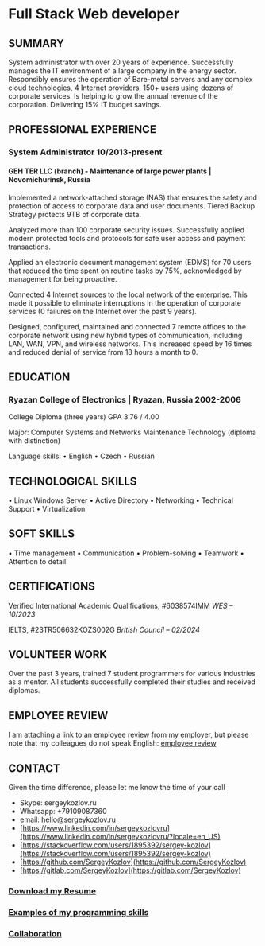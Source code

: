 # Full Stack Web developer
## SUMMARY

System administrator with over 20 years of experience. Successfully manages the IT environment of a large company in the energy sector. Responsibly ensures the operation of Bare-metal servers and any complex cloud technologies, 4 Internet providers, 150+ users using dozens of corporate services. Is helping to grow the annual revenue of the corporation. Delivering 15% IT budget savings.

## PROFESSIONAL EXPERIENCE
### System Administrator								10/2013-present

#### GEH TER LLC (branch) - Maintenance of large power plants  |  Novomichurinsk, Russia 

Implemented a network-attached storage (NAS) that ensures the safety and protection of access to corporate data and user documents. Tiered Backup Strategy protects 9TB of corporate data.

Analyzed more than 100 corporate security issues. Successfully applied modern protected tools and protocols for safe user access and payment transactions.

Applied an electronic document management system (EDMS) for 70 users that reduced the time spent on routine tasks by 75%, acknowledged by management for being proactive.  

Connected 4 Internet sources to the local network of the enterprise. This made it possible to eliminate interruptions in the operation of corporate services (0 failures on the Internet over the past 9 years).

Designed, configured, maintained and connected 7 remote offices to the corporate network using new hybrid types of communication, including LAN, WAN, VPN, and wireless networks. This increased speed by 16 times and reduced denial of service from 18 hours a month to 0.

## EDUCATION

### Ryazan College of Electronics  |  Ryazan, Russia  				2002-2006
College Diploma (three years) GPA 3.76 / 4.00 

Major: Computer Systems and Networks Maintenance Technology (diploma with distinction)

Language skills:  • English  • Czech  • Russian 

## TECHNOLOGICAL SKILLS

• Linux Windows Server  • Active Directory  • Networking  • Technical Support  • Virtualization

## SOFT SKILLS
• Time management  • Communication  • Problem-solving  • Teamwork  • Attention to detail

## CERTIFICATIONS
Verified International Academic Qualifications, #6038574IMM 		 	      *WES – 10/2023*

IELTS, #23TR506632KOZS002G  					          *British Council – 02/2024*

## VOLUNTEER WORK
Over the past 3 years, trained 7 student programmers for various industries as a mentor. All students successfully completed their studies and received diplomas.

## EMPLOYEE REVIEW
I am attaching a link to an employee review from my employer, but please note that my colleagues do not speak English:
[employee review](https://sergeykozlov.ru/sergei_kozlov_employee_review.pdf)

## CONTACT

Given the time difference, please let me know the time of your call
- Skype: sergeykozlov.ru 
- Whatsapp: +79109087360 
- email: hello@sergeykozlov.ru
- [https://www.linkedin.com/in/sergeykozlovru](https://www.linkedin.com/in/sergeykozlovru/?locale=en_US)
- [https://stackoverflow.com/users/1895392/sergey-kozlov](https://stackoverflow.com/users/1895392/sergey-kozlov)
- [https://github.com/SergeyKozlov](https://github.com/SergeyKozlov)
- [https://gitlab.com/SergeyKozlov](https://gitlab.com/SergeyKozlov)

### [Download my Resume](https://sergeykozlov.ru/sergei_kozlov_resume.pdf)
### [Examples of my programming skills](/examples/)
### [Collaboration](/collaboration/)
